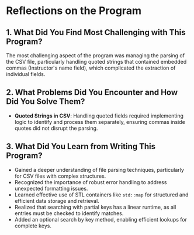 # Reflections on the Program

## 1. What Did You Find Most Challenging with This Program?
The most challenging aspect of the program was managing the parsing of the CSV file, particularly handling quoted strings that contained embedded commas (Instructor's name field), which complicated the extraction of individual fields.

## 2. What Problems Did You Encounter and How Did You Solve Them?
- **Quoted Strings in CSV**: Handling quoted fields required implementing logic to identify and process them separately, ensuring commas inside quotes did not disrupt the parsing.

## 3. What Did You Learn from Writing This Program?
- Gained a deeper understanding of file parsing techniques, particularly for CSV files with complex structures.
- Recognized the importance of robust error handling to address unexpected formatting issues.
- Learned effective use of STL containers like `std::map` for structured and efficient data storage and retrieval.
- Realized that searching with partial keys has a linear runtime, as all entries must be checked to identify matches.
- Added an optional search by key method, enabling efficient lookups for complete keys.
